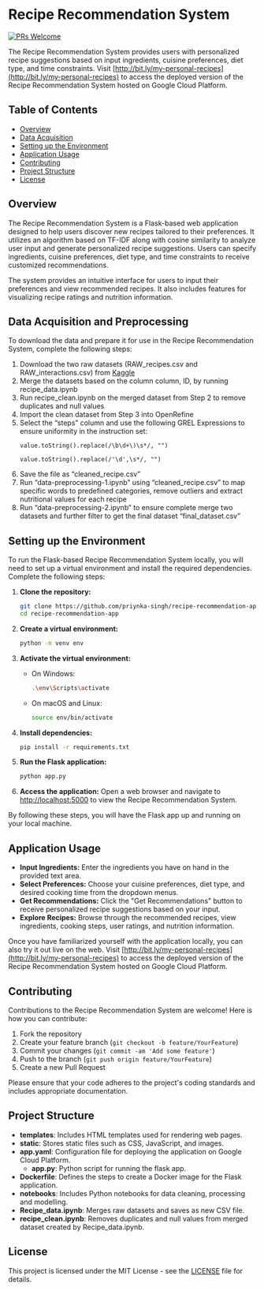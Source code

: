 # Recipe Recommendation System
[![PRs Welcome](https://img.shields.io/badge/PRs-welcome-green.svg)](https://github.com/priynka-singh/recipe-recommendation-app/pull/new/master)

The Recipe Recommendation System provides users with personalized recipe suggestions based on input ingredients, cuisine preferences, diet type, and time constraints.
Visit [http://bit.ly/my-personal-recipes](http://bit.ly/my-personal-recipes) to access the deployed version of the Recipe Recommendation System hosted on Google Cloud Platform.

## Table of Contents
- [Overview](#overview)
- [Data Acquisition](#data-acquisition)
- [Setting up the Environment](#setting-up-the-environment)
- [Application Usage](#application-usage)
- [Contributing](#contributing)
- [Project Structure](#project-structure)
- [License](#license)

## Overview
The Recipe Recommendation System is a Flask-based web application designed to help users discover new recipes tailored to their preferences. It utilizes an algorithm based on TF-IDF along with cosine similarity to analyze user input and generate personalized recipe suggestions. Users can specify ingredients, cuisine preferences, diet type, and time constraints to receive customized recommendations.

The system provides an intuitive interface for users to input their preferences and view recommended recipes. It also includes features for visualizing recipe ratings and nutrition information.

## Data Acquisition and Preprocessing

To download the data and prepare it for use in the Recipe Recommendation System, complete the following steps:

1. Download the two raw datasets (RAW_recipes.csv and RAW_interactions.csv) from [Kaggle](https://www.kaggle.com/datasets/shuyangli94/food-com-recipes-and-user-interactions/data)
2. Merge the datasets based on the column column, ID, by running recipe_data.ipynb
3. Run recipe_clean.ipynb on the merged dataset from Step 2 to remove duplicates and null values
4. Import the clean dataset from Step 3 into OpenRefine
5. Select the “steps” column and use the following GREL Expressions to ensure uniformity in the instruction set:
    ```
    value.toString().replace(/\b\d+\)\s*/, "")
    ```
    ```
    value.toString().replace(/'\d',\s*/, "")
    ```
6. Save the file as “cleaned_recipe.csv”
7. Run “data-preprocessing-1.ipynb” using “cleaned_recipe.csv” to map specific words to predefined categories, remove outliers and extract nutritional values for each recipe
8. Run “data-preprocessing-2.ipynb” to ensure complete merge two datasets and further filter to get the final dataset “final_dataset.csv”



## Setting up the Environment

To run the Flask-based Recipe Recommendation System locally, you will need to set up a virtual environment and install the required dependencies. Complete the following steps:

1. **Clone the repository:**
    ```sh
    git clone https://github.com/priynka-singh/recipe-recommendation-app.git
    cd recipe-recommendation-app
    ```

2. **Create a virtual environment:**
    ```sh
    python -m venv env
    ```

3. **Activate the virtual environment:**
    - On Windows:
        ```sh
        .\env\Scripts\activate
        ```
    - On macOS and Linux:
        ```sh
        source env/bin/activate
        ```

4. **Install dependencies:**
    ```sh
    pip install -r requirements.txt
    ```

5. **Run the Flask application:**
    ```sh
    python app.py
    ```

6. **Access the application:**
    Open a web browser and navigate to [http://localhost:5000](http://localhost:5000) to view the Recipe Recommendation System.

By following these steps, you will have the Flask app up and running on your local machine.

## Application Usage
- **Input Ingredients:** Enter the ingredients you have on hand in the provided text area.
- **Select Preferences:** Choose your cuisine preferences, diet type, and desired cooking time from the dropdown menus.
- **Get Recommendations:** Click the "Get Recommendations" button to receive personalized recipe suggestions based on your input.
- **Explore Recipes:** Browse through the recommended recipes, view ingredients, cooking steps, user ratings, and nutrition information.

Once you have familiarized yourself with the application locally, you can also try it out live on the web. Visit [http://bit.ly/my-personal-recipes](http://bit.ly/my-personal-recipes) to access the deployed version of the Recipe Recommendation System hosted on Google Cloud Platform.


## Contributing
Contributions to the Recipe Recommendation System are welcome! Here is how you can contribute:

1. Fork the repository
2. Create your feature branch (`git checkout -b feature/YourFeature`)
3. Commit your changes (`git commit -am 'Add some feature'`)
4. Push to the branch (`git push origin feature/YourFeature`)
5. Create a new Pull Request

Please ensure that your code adheres to the project's coding standards and includes appropriate documentation.

## Project Structure

- **templates**: Includes HTML templates used for rendering web pages.
- **static**: Stores static files such as CSS, JavaScript, and images.
- **app.yaml**: Configuration file for deploying the application on Google Cloud Platform.
    - **app.py**: Python script for running the flask app.
- **Dockerfile**: Defines the steps to create a Docker image for the Flask application.
- **notebooks**: Includes Python notebooks for data cleaning, processing and modelling.
- **Recipe_data.ipynb**: Merges raw datasets and saves as new CSV file.
- **recipe_clean.ipynb**: Removes duplicates and null values from merged dataset created by Recipe_data.ipynb.
  
## License
This project is licensed under the MIT License - see the [LICENSE](LICENSE) file for details.
